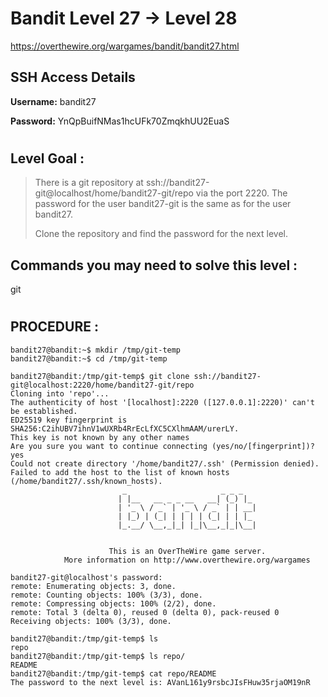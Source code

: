 # Bandit Level 27 -> Level 28 #

https://overthewire.org/wargames/bandit/bandit27.html

## SSH Access Details ##
**Username:**  bandit27

**Password:**  YnQpBuifNMas1hcUFk70ZmqkhUU2EuaS

#

## Level Goal : ##
>There is a git repository at ssh://bandit27-git@localhost/home/bandit27-git/repo via the port 2220. The password for the user bandit27-git is the same as for the user bandit27.
>
>Clone the repository and find the password for the next level.



## Commands you may need to solve this level : ##
git

#  
## PROCEDURE : ##


```console
bandit27@bandit:~$ mkdir /tmp/git-temp
bandit27@bandit:~$ cd /tmp/git-temp
```

```console
bandit27@bandit:/tmp/git-temp$ git clone ssh://bandit27-git@localhost:2220/home/bandit27-git/repo
Cloning into 'repo'...
The authenticity of host '[localhost]:2220 ([127.0.0.1]:2220)' can't be established.
ED25519 key fingerprint is SHA256:C2ihUBV7ihnV1wUXRb4RrEcLfXC5CXlhmAAM/urerLY.
This key is not known by any other names
Are you sure you want to continue connecting (yes/no/[fingerprint])? yes
Could not create directory '/home/bandit27/.ssh' (Permission denied).
Failed to add the host to the list of known hosts (/home/bandit27/.ssh/known_hosts).
                         _                     _ _ _
                        | |__   __ _ _ __   __| (_) |_
                        | '_ \ / _` | '_ \ / _` | | __|
                        | |_) | (_| | | | | (_| | | |_
                        |_.__/ \__,_|_| |_|\__,_|_|\__|


                      This is an OverTheWire game server.
            More information on http://www.overthewire.org/wargames

bandit27-git@localhost's password:
remote: Enumerating objects: 3, done.
remote: Counting objects: 100% (3/3), done.
remote: Compressing objects: 100% (2/2), done.
remote: Total 3 (delta 0), reused 0 (delta 0), pack-reused 0
Receiving objects: 100% (3/3), done.
```


```console
bandit27@bandit:/tmp/git-temp$ ls
repo
bandit27@bandit:/tmp/git-temp$ ls repo/
README
bandit27@bandit:/tmp/git-temp$ cat repo/README
The password to the next level is: AVanL161y9rsbcJIsFHuw35rjaOM19nR
```

